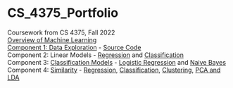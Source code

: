 # CS_4375_Portfolio
Coursework from CS 4375, Fall 2022  
[Overview of Machine Learning](https://github.com/JGBlade/CS_4375_Portfolio/blob/253897d3ee51e9ceb7c3a70bf62097f6b26a49e5/Overview_of_ML.pdf)  
[Component 1: Data Exploration](https://github.com/JGBlade/CS_4375_Portfolio/blob/3fd003f3e20d9f186ca456db2f35f93cbf3d3526/Portfolio%20Component%201%20Data%20Exploration.pdf) - [Source Code](https://github.com/JGBlade/CS_4375_Portfolio/blob/53add0ff9b3351c6f3d33b0365470cc2e46a4e45/Data%20Exploration%20main.cpp)     
Component 2: Linear Models - [Regression](https://github.com/JGBlade/CS_4375_Portfolio/blob/2bf83527d0f4cf31264bd3b74d4b9d24691dade9/Linear%20Models/Regression.pdf) and [Classification](https://github.com/JGBlade/CS_4375_Portfolio/blob/2bf83527d0f4cf31264bd3b74d4b9d24691dade9/Linear%20Models/Classification.pdf)  
Component 3: [Classification Models](https://github.com/JGBlade/CS_4375_Portfolio/blob/48cca9012ca1e8e0849e676e50e30261200f65d2/Classification/Classification%20from%20Scratch.pdf) - [Logistic Regression](https://github.com/JGBlade/CS_4375_Portfolio/blob/48cca9012ca1e8e0849e676e50e30261200f65d2/Classification/logistic%20regression.cpp) and [Naive Bayes](https://github.com/JGBlade/CS_4375_Portfolio/blob/48cca9012ca1e8e0849e676e50e30261200f65d2/Classification/naive%20bayes.cpp)  
Component 4: [Similarity](https://github.com/JGBlade/CS_4375_Portfolio/blob/d8c8092c5f2dcffe87ef5ea025647cc37572ecc1/Similarity/4375%20Portfolio%20Similarity%20Narrative%20Document.pdf) - [Regression](https://github.com/JGBlade/CS_4375_Portfolio/blob/c8762fe1b4435349df852cb98af2619de5865396/Similarity/Similarity%20Part%201%20Regression.pdf), [Classification](https://github.com/JGBlade/CS_4375_Portfolio/blob/c8762fe1b4435349df852cb98af2619de5865396/Similarity/Classification_PDF-1.pdf), [Clustering](https://github.com/JGBlade/CS_4375_Portfolio/blob/c8762fe1b4435349df852cb98af2619de5865396/Similarity/Clustering_PDF-1.pdf), [PCA and LDA](https://github.com/JGBlade/CS_4375_Portfolio/blob/c8762fe1b4435349df852cb98af2619de5865396/Similarity/Similarity_Part_4_PCA_and_LDA.pdf)  
